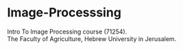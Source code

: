 # Image-Processsing
Intro To Image Processing course (71254).<br>
The Faculty of Agriculture, Hebrew University in Jerusalem.
